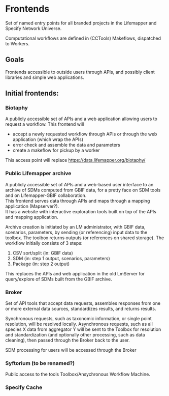 # Frontends
Set of named entry points for all branded projects in the Lifemapper and Specify Network 
Universe.

Computational workflows are defined in (CCTools) Makeflows, dispatched to Workers.

## Goals
Frontends accessible to outside users through APIs, and possibly client libraries and 
simple web applications.

## Initial frontends:

### Biotaphy
A publicly accessible set of APIs and a web application allowing users to 
request a workflow.  This frontend will 
* accept a newly requested workflow through APIs or through the web application 
  (which wrap the APIs)
* error check and assemble the data and parameters
* create a makeflow for pickup by a worker

This access point will replace https://data.lifemapper.org/biotaphy/ 


### Public Lifemapper archive

A publicly accessible set of APIs and a web-based user interface to an archive of SDMs
computed from GBIF data, for a pretty face on SDM tools and on Lifemapper-GBIF collaboration.  
This frontend serves data through APIs and maps through a mapping application (Mapserver?).  
It has a website with interactive exploration tools built on top of the APIs and mapping 
application. 

Archive creation is initiated by an LM administrator, with GBIF data, scenarios, 
parameters, by sending (or referencing) input data to the toolbox.  The toolbox returns
outputs (or references on shared storage).  The workflow initially consists of 3 steps:
 1. CSV sort/split (in: GBIF data)
 2. SDM (in: step 1 output, scenarios, parameters)
 3. Package (in: step 2 output)

This replaces the APIs and web application in the old LmServer for query/explore of 
SDMs built from the GBIF archive.


### Broker

Set of API tools that accept data requests, assembles responses from one or more 
external data sources, standardizes results, and returns results.

Synchronous requests, such as taxonomic information, or single point resolution, will
be resolved locally. Asynchronous requests, such as all species X data from aggregator Y
will be sent to the Toolbox for resolution and standardization (and optionally other 
processing, such as data cleaning), then passed through the Broker back to the user.

SDM processing for users will be accessed through the Broker

### Syftorium (to be renamed?)

Public access to the tools  Toolbox/Ansychronous Workflow Machine. 

### Specify Cache
